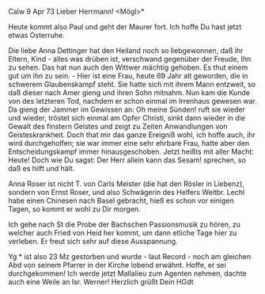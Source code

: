 Calw 9 Apr 73
Lieber Herrmann! <Mögl>*

Heute kommt also Paul und geht der Maurer fort. Ich hoffe Du hast jetzt etwas Osterruhe.

Die liebe Anna Dettinger hat den Heiland noch so liebgewonnen, daß ihr Eltern, Kind - alles was drüben ist, verschwand gegenüber der Freude, Ihn zu sehen. Das hat nun auch den Wittwer mächtig gehoben. Es thut einem gut um ihn zu sein. - Hier ist eine Frau, heute 69 Jahr alt geworden, die in schwerem Glaubenskampf steht. Sie hatte sich mit ihrem Mann entzweit, so daß dieser nach Amer gieng und ihren Sohn mitnahm. Nun kam die Kunde von des letzteren Tod, nachdem er schon einmal im Irrenhaus gewesen war. Da gieng der Jammer im Gewissen an: Oh meine Sünden! ruft sie wieder und wieder, tröstet sich einmal am Opfer Christi, sinkt dann wieder in die Gewalt des finstern Geistes und zeigt zu Zeiten Anwandlungen von Geisteskrankheit. Doch that mir das ganze Ereigniß wohl, ich hoffe auch, ihr wird durchgeholfen; sie war immer eine sehr ehrbare Frau, hatte aber den Entscheidungskampf immer hinausgeschoben. Jetzt heißts mit aller Macht: Heute! Doch wie Du sagst: Der Herr allein kann das Sesam! sprechen, so daß es hilft und hält.

Anna Roser ist nicht T. von Carls Meister (die hat den Rösler in Liebenz), sondern von Ernst Roser, und also Schwägerin des Helfers Weitbr. 
Lechl habe einen Chinesen nach Basel gebracht, hieß es schon vor einigen Tagen, so kommt er wohl zu Dir morgen.

Ich gehe nach St die Probe der Bachschen Passionsmusik zu hören, zu welcher auch Fried von Heid her kommt, um dann etliche Tage hier zu verleben. Er freut sich sehr auf diese Ausspannung.

Yg <in London>* ist also 23 Mz gestorben und wurde - laut Record - noch am gleichen Abd von seinem Pfarrer in der Kirche lobend erwähnt. Hoffe, er sei durchgekommen! Ich werde jetzt Mallalieu zum Agenten nehmen, dachte auch eine Weile an Isr. Werner!
 Herzlich grüßt Dein HGdt
